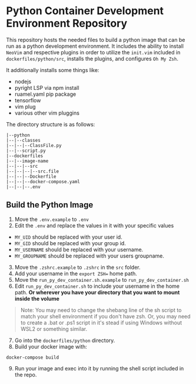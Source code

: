 # Python Container Development Environment Repository

This repository hosts the needed files to build a python image that can be run
    as a python development environment. 
    It includes the ability to install `NeoVim` and respective plugins in order
    to utilize the `init.vim` included in `dockerfiles/python/src`, installs the
    plugins, and configures `Oh My Zsh`. 

It additionally installs some things like:
- nodejs
- pyright LSP via npm install
- ruamel.yaml pip package
- tensorflow
- vim plug
- various other vim pluggins

The directory structure is as follows:
```
|--python
|--|--classes
|--|--|--ClassFile.py
|--|--script.py
|--dockerfiles
|--|--image-name
|--|--|--src
|--|--|--|--src.file
|--|--|--Dockerfile
|--|--|--docker-compose.yaml
|--|--|--.env
```

## Build the Python Image 
1. Move the `.env.example` to `.env`
2. Edit the `.env` and replace the values in it with your specific values
- `MY_UID` should be replaced with your user id. 
- `MY_GID` should be replaced with your group id.
- `MY_USERNAME` should be replaced with your username.
- `MY_GROUPNAME` should be replaced with your users groupname.
3. Move the `.zshrc.example` to `.zshrc` in the `src` folder.
4. Add your username in the `export ZSH=` home path.
5. Move the `run_py_dev_container.sh.example` to `run_py_dev_container.sh`
6. Edit `run_py_dev_container.sh` to include your username in the home path. 
    **Or wherever you have your directory that you want to mount inside the volume**
> Note: You may need to change the shebang line of the sh script to match your shell environment
>   if you don't have zsh.
>   Or, you may need to create a .bat or .ps1 script in it's stead if using Windows without WSL2 
>   or something similar. 

7. Go into the `dockerfiles/python` directory. 
8. Build your docker image with:
```
docker-compose build
```
9. Run your image and exec into it by running the shell script included in the repo.
